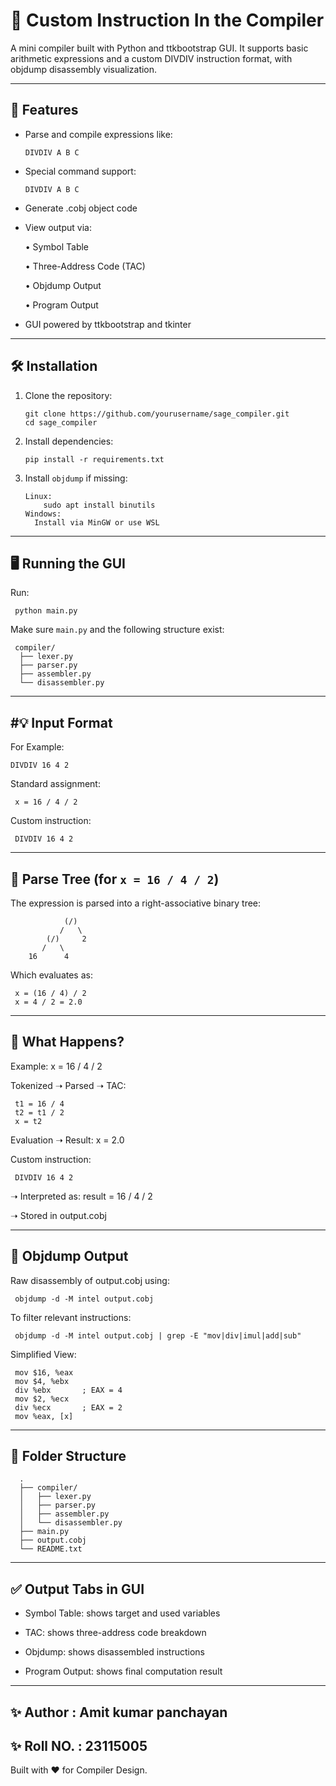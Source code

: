 🧠 Custom Instruction In the Compiler
============================================

A mini compiler built with Python and ttkbootstrap GUI. It supports basic arithmetic expressions and a custom DIVDIV instruction format, with objdump disassembly visualization.

--------------------------
🚀 Features
--------------------------
- Parse and compile expressions like:

      DIVDIV A B C
  
- Special command support:

      DIVDIV A B C
  
- Generate .cobj object code
  
- View output via:
  
  • Symbol Table

  • Three-Address Code (TAC)
  
  • Objdump Output
  
  • Program Output
  
- GUI powered by ttkbootstrap and tkinter

--------------------------
🛠️ Installation
--------------------------
1. Clone the repository:
   
       git clone https://github.com/yourusername/sage_compiler.git
       cd sage_compiler

2. Install dependencies:
   
       pip install -r requirements.txt

3. Install `objdump` if missing:
   
       Linux:
           sudo apt install binutils
       Windows:
         Install via MinGW or use WSL

--------------------------
🖥️ Running the GUI
--------------------------

Run:

     python main.py

Make sure `main.py` and the following structure exist:

     compiler/
      ├── lexer.py
      ├── parser.py
      ├── assembler.py
      └── disassembler.py

--------------------------
#💡 Input Format
--------------------------

For Example:

    DIVDIV 16 4 2

Standard assignment:

     x = 16 / 4 / 2

Custom instruction:

     DIVDIV 16 4 2

--------------------------
🌳 Parse Tree (for `x = 16 / 4 / 2`)
--------------------------

The expression is parsed into a right-associative binary tree:

                (/)
               /   \
            (/)     2
           /   \
        16      4

Which evaluates as:

     x = (16 / 4) / 2
     x = 4 / 2 = 2.0

--------------------------
🧠 What Happens?
--------------------------

Example: x = 16 / 4 / 2

Tokenized ➝ Parsed ➝ TAC:

     t1 = 16 / 4
     t2 = t1 / 2
     x = t2

Evaluation ➝ Result: x = 2.0

Custom instruction:

     DIVDIV 16 4 2
   
   ➝ Interpreted as: result = 16 / 4 / 2
   
   ➝ Stored in output.cobj

--------------------------
🔬 Objdump Output
--------------------------

Raw disassembly of output.cobj using:

     objdump -d -M intel output.cobj

To filter relevant instructions:

     objdump -d -M intel output.cobj | grep -E "mov|div|imul|add|sub"

Simplified View:

     mov $16, %eax
     mov $4, %ebx
     div %ebx       ; EAX = 4
     mov $2, %ecx
     div %ecx       ; EAX = 2
     mov %eax, [x]

--------------------------
📂 Folder Structure
--------------------------
      .
      ├── compiler/
      │   ├── lexer.py
      │   ├── parser.py
      │   ├── assembler.py
      │   └── disassembler.py
      ├── main.py
      ├── output.cobj
      └── README.txt

--------------------------
✅ Output Tabs in GUI
--------------------------

- Symbol Table: shows target and used variables
  
- TAC: shows three-address code breakdown
  
- Objdump: shows disassembled instructions
  
- Program Output: shows final computation result

--------------------------
✨ Author : Amit kumar panchayan
--------------------------
✨ Roll NO. : 23115005
--------------------------
Built with ❤️ for Compiler Design.
